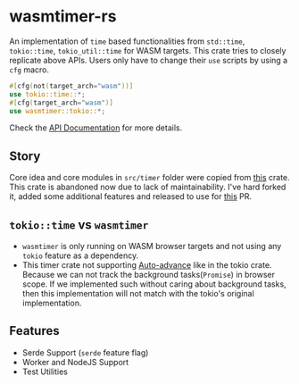 # wasmtimer-rs

An implementation of `time` based functionalities from `std::time`, `tokio::time`,
`tokio_util::time` for WASM targets. This crate tries to closely
replicate above APIs. Users only have to change their `use` scripts by
using a `cfg` macro.

```rust
#[cfg(not(target_arch="wasm"))]
use tokio::time::*;
#[cfg(target_arch="wasm")]
use wasmtimer::tokio::*;
```

Check the [API Documentation](https://docs.rs/wasmtimer) for more
details.

## Story

Core idea and core modules in `src/timer` folder were copied from
[this](https://github.com/tomaka/wasm-timer) crate. This crate is
abandoned now due to lack of maintainability. I've hard forked it,
added some additional features and released to use for
[this](https://github.com/google/tarpc/pull/388) PR.

## `tokio::time` vs `wasmtimer`

- `wasmtimer` is only running on WASM browser targets and not using any
`tokio` feature as a dependency.
- This timer crate not supporting
[Auto-advance](https://docs.rs/tokio/latest/tokio/time/fn.pause.html#auto-advance)
like in the tokio crate. Because we can not track the background
tasks(`Promise`) in browser scope. If we implemented such without caring
about background tasks, then this implementation will not match with the
tokio's original implementation.

## Features

- Serde Support (`serde` feature flag)
- Worker and NodeJS Support
- Test Utilities
